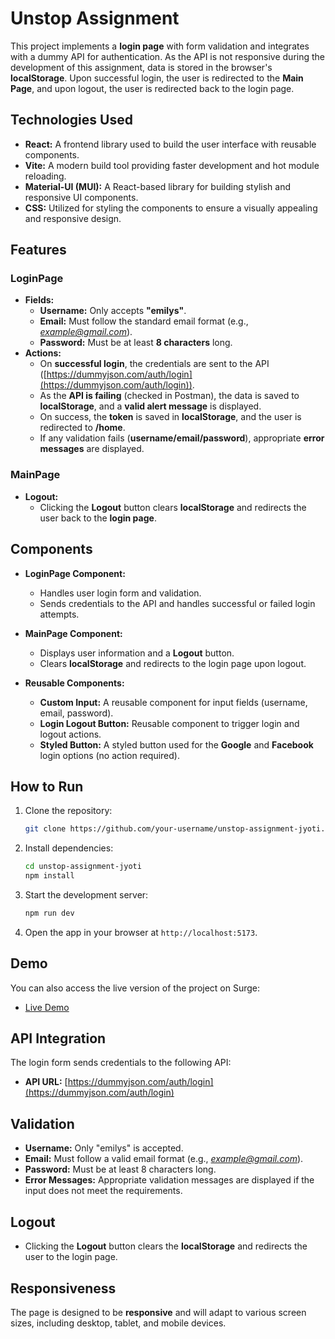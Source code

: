 # **Unstop Assignment**

This project implements a **login page** with form validation and integrates with a dummy API for authentication. As the API is not responsive during the development of this assignment, data is stored in the browser's **localStorage**. Upon successful login, the user is redirected to the **Main Page**, and upon logout, the user is redirected back to the login page.

## **Technologies Used**

- **React:** A frontend library used to build the user interface with reusable components.
- **Vite:** A modern build tool providing faster development and hot module reloading.
- **Material-UI (MUI):** A React-based library for building stylish and responsive UI components.
- **CSS:** Utilized for styling the components to ensure a visually appealing and responsive design.

## **Features**

### **LoginPage**

- **Fields:**
  - **Username:** Only accepts **"emilys"**.
  - **Email:** Must follow the standard email format (e.g., *example@gmail.com*).
  - **Password:** Must be at least **8 characters** long.
- **Actions:**
  - On **successful login**, the credentials are sent to the API ([https://dummyjson.com/auth/login](https://dummyjson.com/auth/login)).
  - As the **API is failing** (checked in Postman), the data is saved to **localStorage**, and a **valid alert message** is displayed.
  - On success, the **token** is saved in **localStorage**, and the user is redirected to **/home**.
  - If any validation fails (**username/email/password**), appropriate **error messages** are displayed.

### **MainPage**

- **Logout:**
  - Clicking the **Logout** button clears **localStorage** and redirects the user back to the **login page**.

## **Components**

- **LoginPage Component:**
  - Handles user login form and validation.
  - Sends credentials to the API and handles successful or failed login attempts.
- **MainPage Component:**

  - Displays user information and a **Logout** button.
  - Clears **localStorage** and redirects to the login page upon logout.

- **Reusable Components:**
  - **Custom Input:** A reusable component for input fields (username, email, password).
  - **Login Logout Button:** Reusable component to trigger login and logout actions.
  - **Styled Button:** A styled button used for the **Google** and **Facebook** login options (no action required).

## **How to Run**

1. Clone the repository:

   ```bash
   git clone https://github.com/your-username/unstop-assignment-jyoti.git
   ```

2. Install dependencies:

   ```bash
   cd unstop-assignment-jyoti
   npm install
   ```

3. Start the development server:

   ```bash
   npm run dev
   ```

4. Open the app in your browser at `http://localhost:5173`.

## **Demo**

You can also access the live version of the project on Surge:

- [Live Demo](your-surge-url.surge.sh)

## **API Integration**

The login form sends credentials to the following API:

- **API URL:** [https://dummyjson.com/auth/login](https://dummyjson.com/auth/login)

## **Validation**

- **Username:** Only "emilys" is accepted.
- **Email:** Must follow a valid email format (e.g., *example@gmail.com*).
- **Password:** Must be at least 8 characters long.
- **Error Messages:** Appropriate validation messages are displayed if the input does not meet the requirements.

## **Logout**

- Clicking the **Logout** button clears the **localStorage** and redirects the user to the login page.

## **Responsiveness**

The page is designed to be **responsive** and will adapt to various screen sizes, including desktop, tablet, and mobile devices.
